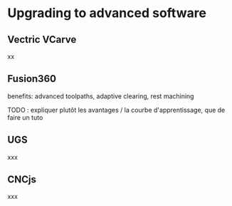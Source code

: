 # Upgrading to advanced software

## Vectric VCarve

xx

## Fusion360

benefits: advanced toolpaths, adaptive clearing, rest machining

TODO : expliquer plutôt les avantages / la courbe d'apprentissage, que de faire un tuto

## UGS

xxx

## CNCjs

xxx



